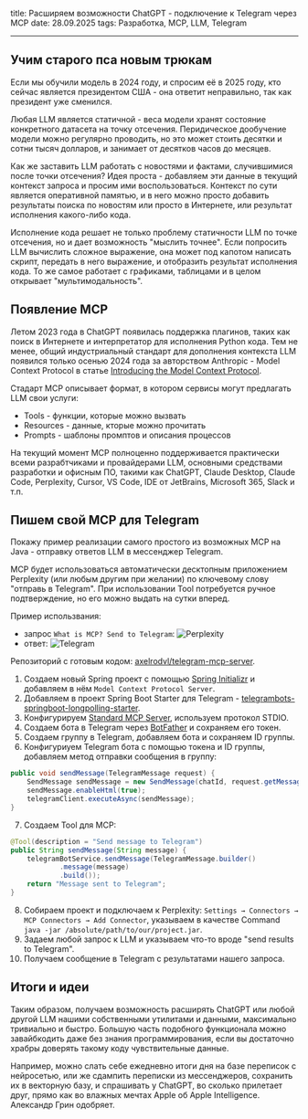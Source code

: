 title: Расширяем возможности ChatGPT - подключение к Telegram через MCP
date: 28.09.2025
tags: Разработка, MCP, LLM, Telegram

---

## Учим старого пса новым трюкам
Если мы обучили модель в 2024 году, и спросим её в 2025 году, кто сейчас является президентом США - она ответит неправильно, так как президент уже сменился.

Любая LLM является статичной - веса модели хранят состояние конкретного датасета на точку отсечения. Перидическое дообучение модели можно регулярно проводить, но это может стоить десятки и сотни тысяч долларов, и занимает от десятков часов до месяцев. 

Как же заставить LLM работать с новостями и фактами, случившимися после точки отсечения? Идея проста - добавляем эти данные в текущий контекст запроса и просим ими воспользоваться. Контекст по сути является оперативной памятью, и в него можно просто добавить результаты поиска по новостям или просто в Интернете, или результат исполнения какого-либо кода.

Исполнение кода решает не только проблему статичности LLM по точке отсечения, но и дает возможность "мыслить точнее". Если попросить LLM вычислить сложное выражение, она может под капотом написать скрипт, передать в него выражение, и отобразить результат исполнения кода. То же самое работает с графиками, таблицами и в целом открывает "мультимодальность".


## Появление MCP
Летом 2023 года в ChatGPT появилась поддержка плагинов, таких как поиск в Интернете и интерпретатор для исполнения Python кода. Тем не менее, общий индустриальный стандарт для дополнения контекста LLM появился только осенью 2024 года за авторством Anthropic - Model Context Protocol в статье [Introducing the Model Context Protocol](https://www.anthropic.com/news/model-context-protocol). 

Стадарт MCP описывает формат, в котором сервисы могут предлагать LLM свои услуги:
- Tools - функции, которые можно вызвать
- Resources - данные, кторые можно прочитать
- Prompts - шаблоны промптов и описания процессов

На текущий момент MCP полноценно поддерживается практически всеми разрабтчиками и провайдерами LLM, основными средствами разработки и офисным ПО, такими как ChatGPT, Claude Desktop, Claude Code, Perplexity, Cursor, VS Code, IDE от JetBrains, Microsoft 365, Slack и т.п.

## Пишем свой MCP для Telegram
Покажу пример реализации самого простого из возможных MCP на Java - отправку ответов LLM в мессенджер Telegram.

MCP будет использоваться автоматически десктопным приложением Perplexity (или любым другим при желании) по ключевому слову "отправь в Telegram".
При использовании Tool потребуется ручное подтверждение, но его можно выдать на сутки вперед.

Пример использвания: 
- запрос `What is MCP? Send to Telegram`:
![Perplexity](mcp-for-telegram/perplexity-example.png)
- ответ:
![Telegram](mcp-for-telegram/message.png)


Репозиторий с готовым кодом: [axelrodvl/telegram-mcp-server](https://github.com/axelrodvl/telegram-mcp-server).

1. Создаем новый Spring проект с помощью [Spring Initializr](https://start.spring.io) и добавляем в нём `Model Context Protocol Server`.
2. Добавляем в проект Spring Boot Starter для Telegram - [telegrambots-springboot-longpolling-starter](https://rubenlagus.github.io/TelegramBotsDocumentation/lesson-9.html).
3. Конфигурируем [Standard MCP Server](https://docs.spring.io/spring-ai/reference/api/mcp/mcp-server-boot-starter-docs.html), используем протокол STDIO.
4. Создаем бота в Telegram через [BotFather](https://t.me/BotFather) и сохраняем его токен.
5. Создаем группу в Telegram, добавляем бота и сохраняем ID группы.
6. Конфигуриуем Telegram бота с помощью токена и ID группы, добавляем метод отправки сообщения в группу:
```java
public void sendMessage(TelegramMessage request) {
    SendMessage sendMessage = new SendMessage(chatId, request.getMessage());
    sendMessage.enableHtml(true);
    telegramClient.executeAsync(sendMessage);
}
```
7. Создаем Tool для MCP:
```java
@Tool(description = "Send message to Telegram")
public String sendMessage(String message) {
    telegramBotService.sendMessage(TelegramMessage.builder()
            .message(message)
            .build());
    return "Message sent to Telegram";
}
```
8. Собираем проект и подключаем к Perplexity: `Settings → Connectors → MCP Connectors → Add Connector`, указываем в качестве Command `java -jar /absolute/path/to/our/project.jar`.
9. Задаем любой запрос к LLM и указываем что-то вроде "send results to Telegram".
10. Получаем сообщение в Telegram с результатами нашего запроса.

## Итоги и идеи
Таким образом, получаем возможность расширять ChatGPT или любой другой LLM нашими собственными утилитами и данными, максимально тривиально и быстро. Большую часть подобного функционала можно завайбкодить даже без знания программирования, если вы достаточно храбры доверять такому коду чувствительные данные.

Например, можно слать себе ежедневно итоги дня на базе переписок с нейросетью, или же сдампить переписки из мессенджеров, сохранить их в векторную базу, и спрашивать у ChatGPT, во сколько прилетает друг, прямо как во влажных мечтах Apple об Apple Intelligence. Александр Грин одобряет.